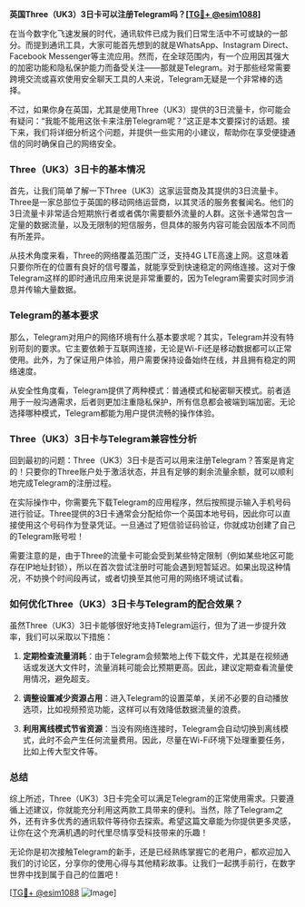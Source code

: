 **英国Three（UK3）3日卡可以注册Telegram吗？[[TG💪+ @esim1088](https://t.me/s/esim1088)]**

在当今数字化飞速发展的时代，通讯软件已成为我们日常生活中不可或缺的一部分。而提到通讯工具，大家可能首先想到的就是WhatsApp、Instagram Direct、Facebook Messenger等主流应用。然而，在全球范围内，有一个应用因其强大的加密功能和隐私保护能力而备受关注——那就是Telegram。对于那些经常需要跨境交流或喜欢使用安全聊天工具的人来说，Telegram无疑是一个非常棒的选择。

不过，如果你身在英国，尤其是使用Three（UK3）提供的3日流量卡，你可能会有疑问：“我能不能用这张卡来注册Telegram呢？”这正是本文要探讨的话题。接下来，我们将详细分析这个问题，并提供一些实用的小建议，帮助你在享受便捷通信的同时确保自己的网络安全。

### Three（UK3）3日卡的基本情况

首先，让我们简单了解一下Three（UK3）这家运营商及其提供的3日流量卡。Three是一家总部位于英国的移动网络运营商，以其灵活的服务套餐闻名。他们的3日流量卡非常适合短期旅行者或者偶尔需要额外流量的人群。这张卡通常包含一定量的数据流量，以及无限制的短信服务，但具体的服务内容可能会因版本不同而有所差异。

从技术角度来看，Three的网络覆盖范围广泛，支持4G LTE高速上网。这意味着只要你所在的位置有良好的信号覆盖，就能享受到快速稳定的网络连接。这对于像Telegram这样的即时通讯应用来说是非常重要的，因为Telegram需要实时同步消息并传输大量数据。

### Telegram的基本要求

那么，Telegram对用户的网络环境有什么基本要求呢？其实，Telegram并没有特别苛刻的要求。它主要依赖于互联网连接，无论是Wi-Fi还是移动数据都可以正常使用。此外，为了保证用户体验，用户需要保持设备始终在线，并且拥有稳定的网络速度。

从安全性角度看，Telegram提供了两种模式：普通模式和秘密聊天模式。前者适用于一般沟通需求，后者则更加注重隐私保护，所有信息都会被端到端加密。无论选择哪种模式，Telegram都能为用户提供流畅的操作体验。

### Three（UK3）3日卡与Telegram兼容性分析

回到最初的问题：Three（UK3）3日卡是否可以用来注册Telegram？答案是肯定的！只要你的Three账户处于激活状态，并且有足够的剩余流量余额，就可以顺利地完成Telegram的注册过程。

在实际操作中，你需要先下载Telegram的应用程序，然后按照提示输入手机号码进行验证。Three提供的3日卡通常会分配给你一个英国本地号码，因此你可以直接使用这个号码作为登录凭证。一旦通过了短信验证码验证，你就成功创建了自己的Telegram账号啦！

需要注意的是，由于Three的流量卡可能会受到某些特定限制（例如某些地区可能存在IP地址封锁），所以在首次尝试注册时可能会遇到短暂延迟。如果出现这种情况，不妨换个时间段再试，或者切换至其他可用的网络环境试试看。

### 如何优化Three（UK3）3日卡与Telegram的配合效果？

虽然Three（UK3）3日卡能够很好地支持Telegram运行，但为了进一步提升效率，我们可以采取以下措施：

1. **定期检查流量消耗**：由于Telegram会频繁地上传下载文件，尤其是在视频通话或发送大文件时，流量消耗可能会比预期更高。因此，建议定期查看流量使用情况，避免超支。
   
2. **调整设置减少资源占用**：进入Telegram的设置菜单，关闭不必要的自动播放选项，比如视频预览功能，这样可以有效降低数据流量的浪费。
   
3. **利用离线模式节省资源**：当没有网络连接时，Telegram会自动切换到离线模式，此时不会产生任何流量费用。因此，尽量在Wi-Fi环境下处理重要任务，比如上传大型文件等。

### 总结

综上所述，Three（UK3）3日卡完全可以满足Telegram的正常使用需求。只要遵循上述建议，你就能充分利用这两款工具带来的便利。当然，除了Telegram之外，还有许多优秀的通讯软件等待你去探索。希望这篇文章能为你提供更多灵感，让你在这个充满机遇的时代里尽情享受科技带来的乐趣！

无论你是初次接触Telegram的新手，还是已经熟练掌握它的老用户，都欢迎加入我们的讨论区，分享你的使用心得与其他精彩故事。让我们一起携手前行，在数字世界中找到属于自己的位置吧！

[[TG💪+ @esim1088](https://t.me/s/esim1088) ![Image](https://i.postimg.cc/4NQfJmqS/Snipaste-2025-05-13-00-14-12.png)]